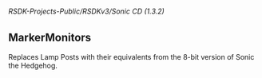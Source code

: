 ###### RSDK-Projects-Public/RSDKv3/Sonic CD (1.3.2)
## MarkerMonitors

Replaces Lamp Posts with their equivalents from the 8-bit version of Sonic the Hedgehog.